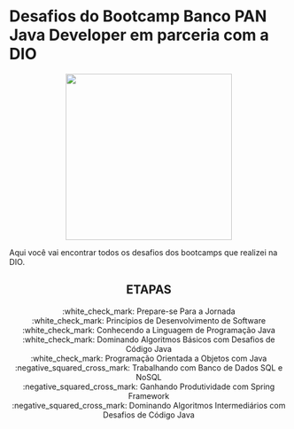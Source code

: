 # Desafios do Bootcamp Banco PAN Java Developer em parceria com a DIO


<p align="center">
  <img src="https://hermes.digitalinnovation.one/tracks/608ecefd-1d10-42ea-9f58-3e7a4548ab3e.png" width="300" height="300">
</p>

Aqui você vai encontrar todos os desafios dos bootcamps que realizei na DIO.

<h2 align="center"> ETAPAS</h2>

<p align="center">
:white_check_mark: Prepare-se Para a Jornada </br>
:white_check_mark: Princípios de Desenvolvimento de Software </br>
:white_check_mark: Conhecendo a Linguagem de Programação Java </br>
:white_check_mark: Dominando Algoritmos Básicos com Desafios de Código Java </br>
:white_check_mark: Programação Orientada a Objetos com Java </br>
:negative_squared_cross_mark: Trabalhando com Banco de Dados SQL e NoSQL </br>
:negative_squared_cross_mark: Ganhando Produtividade com Spring Framework </br>
:negative_squared_cross_mark: Dominando Algoritmos Intermediários com Desafios de Código Java </br>
</p>

